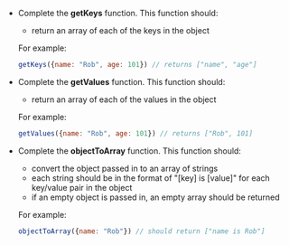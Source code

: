 - Complete the **getKeys** function. This function should:
    - return an array of each of the keys in the object

    For example:
    
    ```javascript
    getKeys({name: "Rob", age: 101}) // returns ["name", "age"]
    ```

- Complete the **getValues** function. This function should:
    - return an array of each of the values in the object

    For example:
    
    ```javascript
    getValues({name: "Rob", age: 101}) // returns ["Rob", 101]
    ```

- Complete the **objectToArray** function. This function should:
    - convert the object passed in to an array of strings
    - each string should be in the format of "[key] is [value]" for each key/value pair in the object
    - if an empty object is passed in, an empty array should be returned

    For example:
    ```javascript
    objectToArray({name: "Rob"}) // should return ["name is Rob"]
    ```